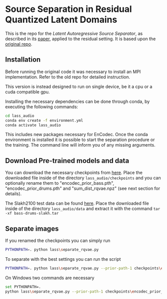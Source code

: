 ﻿# Source Separation in Residual Quantized Latent Domains
This is the repo for the *Latent Autoregressive Source Separator*, as described in its [paper](https://arxiv.org/abs/2301.08562), applied to the residual setting. It is  based upon the [original repo](https://github.com/gladia-research-group/latent-autoregressive-source-separation/tree/main).

## Installation
Before running the original code it was necessary to install an MPI implementation. Refer to the old repo for detailed instruction.

This version is instead designed to run on single device, be it a cpu or a cuda compatible gpu.

Installing the necessary dependencies can be done through conda, by executing the following commands:
```bash
cd lass_audio
conda env create -f environment.yml
conda activate lass_audio
``` 
This includes new packages necessary for EnCodec.
Once the conda environment is installed it is possible to start the separation procedure or the training. The command line will inform you of any missing arguments.

## Download Pre-trained models and data
You can download the necessary checkpoints from [here](https://drive.google.com/drive/folders/1Hc3XtJBsXVu8zH-8Aj2I_z0grZKWeQUk?usp=sharing).
Place the downloaded file inside of the directory `lass_audio/checkpoints` and you can optionally rename them to "encodec_prior_bass.pth", "encodec_prior_drums.pth" and "sum_dist_rqvae.npz" (see next section for details).

The Slakh2100 test data can be found [here](https://drive.google.com/file/d/1Gf5SHVb8_o5NMbJAWaoULianX8RxzL4L/view?usp=share_link).
Place the downloaded file inside of the directory `lass_audio/data` and extract it with the command `tar -xf bass-drums-slakh.tar`

## Separate images
If you renamed the checkpoints you can simply run
```bash
PYTHONPATH=. python lass\separate_rqvae.py
``` 
To separate with the best settings you can run the script
```bash
PYTHONPATH=. python lass\separate_rqvae.py --prior-path-1 checkpoints\encodec_prior_3500_bass.pth --prior-path-2 checkpoints\encodec_prior_34000_drums.pth --sum-frequencies-path checkpoints\sum_dist_rqvae_29000.npz
``` 
On Windows two commands are necessary
```bash
set PYTHONPATH=.
python lass\separate_rqvae.py --prior-path-1 checkpoints\encodec_prior_3500_bass.pth --prior-path-2 checkpoints\encodec_prior_34000_drums.pth --sum-frequencies-path checkpoints\sum_dist_rqvae_29000.npz
``` 

